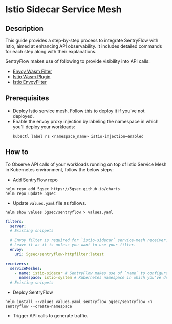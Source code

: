# Istio Sidecar Service Mesh

## Description

This guide provides a step-by-step process to integrate SentryFlow with Istio, aimed at enhancing API observability. It
includes detailed commands for each step along with their explanations.

SentryFlow makes use of following to provide visibility into API calls:

- [Envoy Wasm Filter](https://www.envoyproxy.io/docs/envoy/latest/configuration/http/http_filters/wasm_filter)
- [Istio Wasm Plugin](https://istio.io/latest/docs/reference/config/proxy_extensions/wasm-plugin/)
- [Istio EnvoyFilter](https://istio.io/latest/docs/reference/config/networking/envoy-filter/)

## Prerequisites

- Deploy Istio service mesh. Follow [this](https://istio.io/latest/docs/setup/install/) to deploy it if you've not
  deployed.
- Enable the envoy proxy injection by labeling the namespace in which you'll deploy your workloads:
  ```shell
  kubectl label ns <namespace_name> istio-injection=enabled
  ```

## How to

To Observe API calls of your workloads running on top of Istio Service Mesh in Kubernetes environment, follow the below
steps:

- Add SentryFlow repo

```shell
helm repo add 5gsec https://5gsec.github.io/charts
helm repo update 5gsec
```

- Update `values.yaml` file as follows.

```shell
helm show values 5gsec/sentryflow > values.yaml
```

```yaml
filters:
  server:
  # Existing snippets

  # Envoy filter is required for `istio-sidecar` service-mesh receiver.
  # Leave it as it is unless you want to use your filter.
  envoy:
    uri: 5gsec/sentryflow-httpfilter:latest

receivers:
  serviceMeshes:
    - name: istio-sidecar # SentryFlow makes use of `name` to configure receivers. DON'T CHANGE IT.
      namespace: istio-system # Kubernetes namespace in which you've deployed Istio.
  # Existing snippets
```

- Deploy SentryFlow

```shell
helm install --values values.yaml sentryflow 5gsec/sentryflow -n sentryflow --create-namespace 
```

- Trigger API calls to generate traffic.
